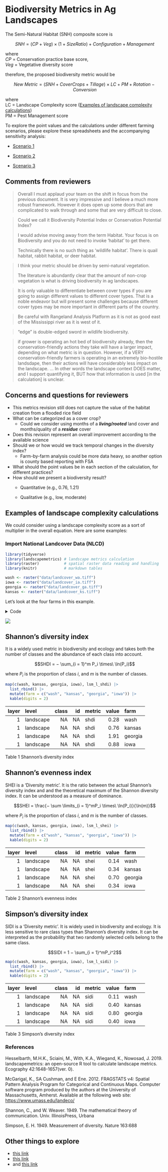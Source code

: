 Biodiversity Metrics in Ag Landscapes
================

The Semi-Natural Habitat (SNH) composite score is

$$SNH = (CP + Veg) \times{(1 + SizeRatio) + Configuration + Management}$$

where  
$CP$ = Conservation practice base score,  
$Veg$ = Vegetative diversity score

therefore, the proposed biodiversity metric would be

$$
New\ Metric = (SNH + CoverCrops + Tillage) \times{LC} + PM + Rotation - Conversion
$$

where  
LC = Landscape Complexity score ([Examples of landscape complexity
calculations](#examples-of-landscape-complexity-calculations))  
PM = Pest Management score

To explore the point values and the calculations under different farming
scenarios, please explore these spreadsheets and the accompanying
sensitivity analysis:

- [Scenario 1](scenario/scenario-01.xlsx)

- [Scenario 2](scenario/scenario-02.xlsx)

- [Scenario 3](scenario/scenario-03.xlsx)

## Comments from reviewers

> Overall I must applaud your team on the shift in focus from the
> previous document. It is very impressive and I believe a much more
> robust framework. However it does open up some doors that are
> complicated to walk through and some that are very difficult to close.

> Could we call it Biodiversity Potential Index or Conservation
> Potential Index?
>
> I would advise moving away from the term Habitat. Your focus is on
> Biodiversity and you do not need to invoke ‘habitat’ to get there.  
>   
> Technically there is no such thing as ‘wildlife habitat’. There is
> quail habitat, rabbit habitat, or deer habitat.

> I think your metric should be driven by semi-natural vegetation.
>
> The literature is abundantly clear that the amount of non-crop
> vegetation is what is driving biodiversity in ag landscapes.

> It is only valuable to differentiate between cover types if you are
> going to assign different values to different cover types. That is a
> noble endeavor but will present some challenges because different
> cover types may be more important in different parts of the country.

> Be careful with Rangeland Analysis Platform as it is not as good east
> of the Mississippi river as it is west of it.

> “edge” is double-edged sword in wildlife biodiversity.

> if grower is operating an hot bed of biodiversity already, then the
> conservation-friendly actions they take will have a larger impact,
> depending on what metric is in question. However, if a VERY
> conservation-friendly farmers is operating in an extremely bio-hostile
> landsdape, then their actions will have considerably less impact on
> the landscape. … In other words the landscape context DOES matter, and
> I support quantifying it, BUT how that information is used \[in the
> calculation\] is unclear.

## Concerns and questions for reviewers

- This metrics revision still does not capture the value of the habitat
  creation from a flooded rice field
- What can be categorized as a cover crop?
  - Could we consider using months of a ***living/rooted*** land cover
    and months/quality of a ***residue*** cover
- Does this revision represent an overall improvement according to the
  available science
- Should we or how would we track temporal changes in the diversity
  index?
  - Farm-by-farm analysis could be more data heavy, so another option is
    county based reporting with FSA
- What should the point values be in each section of the calculation,
  for different practices?
- How should we present a biodiversity result?
  - Quantitative (e.g., 0.76, 1.21)

  - Qualitative (e.g., low, moderate)

## Examples of landscape complexity calculations

We could consider using a landscape complexity score as a sort of
multiplier in the overall equation. Here are some examples:

### Import National Landcover Data (NLCD)

``` r
library(tidyverse)
library(landscapemetrics) # landscape metrics calculation
library(raster)           # spatial raster data reading and handling
library(knitr)            # markdown tables

wash <- raster("data/landcover_wa.tiff") 
iowa <- raster("data/landcover_ia.tiff") 
georgia <- raster("data/landcover_ga.tiff") 
kansas <- raster("data/landcover_ks.tiff")
```

Let’s look at the four farms in this example.

<details>
<summary>Code</summary>

``` r
par(mfrow = c(2,2))
plot(wash)
title("WA")
plot(iowa)
title("IA")
plot(kansas)
title("KS")
plot(georgia)
title("GA")
```

</details>

![](biodiversity_files/figure-commonmark/unnamed-chunk-2-1.png)

## Shannon’s diversity index

It is a widely used metric in biodiversity and ecology and takes both
the number of classes and the abundance of each class into account.

$$SHDI = − \sum_{i = 1}^m ​P_i​ \times\ \ln(P_i​)$$

where $P_i$ is the proportion of class $i$, and $m$ is the number of
classes.

``` r
map(c(wash, kansas, georgia, iowa), lsm_l_shdi) |> 
  list_rbind() |> 
  mutate(farm = c("wash", "kansas", "georgia", "iowa")) |> 
  kable(digits = 2)
```

| layer | level     | class |  id | metric | value | farm    |
|------:|:----------|------:|----:|:-------|------:|:--------|
|     1 | landscape |    NA |  NA | shdi   |  0.28 | wash    |
|     1 | landscape |    NA |  NA | shdi   |  0.76 | kansas  |
|     1 | landscape |    NA |  NA | shdi   |  1.91 | georgia |
|     1 | landscape |    NA |  NA | shdi   |  0.88 | iowa    |

Table 1 Shannon’s diversity index

## Shannon’s evenness index

SHEI is a ‘Diversity metric’. It is the ratio between the actual
Shannon’s diversity index and and the theoretical maximum of the Shannon
diversity index. It can be understood as a measure of dominance.

$$SHEI = \frac{− \sum \limits_{i = 1}^m ​P_i​ \times\ \ln(P_i​)}{\ln(m)}$$

where $P_i$ is the proportion of class $i$, and $m$ is the number of
classes.

``` r
map(c(wash, kansas, georgia, iowa), lsm_l_shei) |> 
  list_rbind() |> 
  mutate(farm = c("wash", "kansas", "georgia", "iowa")) |> 
  kable(digits = 2)
```

| layer | level     | class |  id | metric | value | farm    |
|------:|:----------|------:|----:|:-------|------:|:--------|
|     1 | landscape |    NA |  NA | shei   |  0.14 | wash    |
|     1 | landscape |    NA |  NA | shei   |  0.34 | kansas  |
|     1 | landscape |    NA |  NA | shei   |  0.70 | georgia |
|     1 | landscape |    NA |  NA | shei   |  0.34 | iowa    |

Table 2 Shannon’s evenness index

## Simpson’s diversity index

SIDI is a ‘Diversity metric’. It is widely used in biodiversity and
ecology. It is less sensitive to rare class types than Shannon’s
diversity index. It can be interpreted as the probability that two
randomly selected cells belong to the same class.

$$SIDI = 1 − \sum_{i = 1}^m ​P_i^2$$

``` r
map(c(wash, kansas, georgia, iowa), lsm_l_sidi) |> 
  list_rbind() |> 
  mutate(farm = c("wash", "kansas", "georgia", "iowa")) |> 
  kable(digits = 2)
```

| layer | level     | class |  id | metric | value | farm    |
|------:|:----------|------:|----:|:-------|------:|:--------|
|     1 | landscape |    NA |  NA | sidi   |  0.11 | wash    |
|     1 | landscape |    NA |  NA | sidi   |  0.40 | kansas  |
|     1 | landscape |    NA |  NA | sidi   |  0.80 | georgia |
|     1 | landscape |    NA |  NA | sidi   |  0.40 | iowa    |

Table 3 Simpson’s diversity index

### References

Hesselbarth, M.H.K., Sciaini, M., With, K.A., Wiegand, K., Nowosad, J.
2019. landscapemetrics: an open-source R tool to calculate landscape
metrics. Ecography 42:1648-1657(ver. 0).

McGarigal, K., SA Cushman, and E Ene. 2012. FRAGSTATS v4: Spatial
Pattern Analysis Program for Categorical and Continuous Maps. Computer
software program produced by the authors at the University of
Massachusetts, Amherst. Available at the following web site:
https://www.umass.edu/landeco/

Shannon, C., and W. Weaver. 1949. The mathematical theory of
communication. Univ. IllinoisPress, Urbana

Simpson, E. H. 1949. Measurement of diversity. Nature 163:688

## Other things to explore

- [this
  link](https://smalltownbigdata.github.io/feb2021-landcover/feb2021-landcover.html)
- [this
  link](https://gatesdupontvignettes.com/2019/06/16/nlcd-velox-dplyr.html)
- and [this
  link](https://jakubnowosad.com/posts/2022-02-17-lsm-bp3/#reading-the-data)
